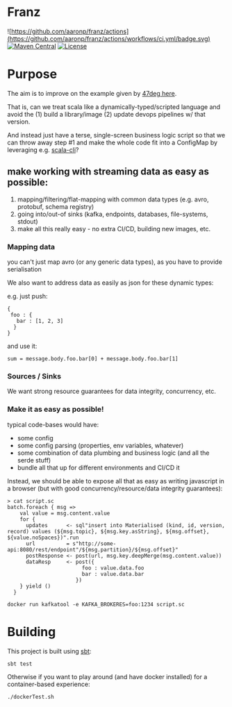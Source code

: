 # Franz 
![https://github.com/aaronp/franz/actions](https://github.com/aaronp/franz/actions/workflows/ci.yml/badge.svg)
[![Maven Central](https://maven-badges.herokuapp.com/maven-central/com.github.aaronp/franz_3/badge.svg?style=flat)](https://maven-badges.herokuapp.com/maven-central/com.github.aaronp/franz_3)
[![License](https://img.shields.io/badge/License-Apache_2.0-blue.svg)](https://opensource.org/licenses/Apache-2.0)

# Purpose

The aim is to improve on the example given by [47deg here](https://www.47deg.com/blog/run-fs2-kafka-scala-cli/).

That is, can we treat scala like a dynamically-typed/scripted language and avoid the (1) build a library/image (2) update devops pipelines w/ that version.

And instead just have a terse, single-screen business logic script so that we can throw away step #1 and make the whole code fit into a ConfigMap by leveraging e.g. [scala-cli](https://scala-cli.virtuslab.org/)?



## make working with streaming data as easy as possible:
1. mapping/filtering/flat-mapping with common data types (e.g. avro, protobuf, schema registry)
2. going into/out-of sinks (kafka, endpoints, databases, file-systems, stdout)
3. make all this really easy - no extra CI/CD, building new images, etc.

### Mapping data
you can't just map avro (or any generic data types), as you have to provide serialisation 

We also want to address data as easily as json for these dynamic types:

e.g. just push:
```
{
 foo : {
   bar : [1, 2, 3]
  }
}  
```

and use it:
```
sum = message.body.foo.bar[0] + message.body.foo.bar[1]
```

### Sources / Sinks
We want strong resource guarantees for data integrity, concurrency, etc.

### Make it as easy as possible!

typical code-bases would have:
 * some config
 * some config parsing (properties, env variables, whatever)
 * some combination of data plumbing and business logic (and all the serde stuff)
 * bundle all that up for different environments and CI/CD it
 
Instead, we should be able to expose all that as easy as writing javascript in a browser (but with good concurrency/resource/data integrity guarantees):

```
> cat script.sc
batch.foreach { msg =>
    val value = msg.content.value
    for {
      updates      <- sql"insert into Materialised (kind, id, version, record) values (${msg.topic}, ${msg.key.asString}, ${msg.offset}, ${value.noSpaces})".run
      url          = s"http://some-api:8080/rest/endpoint"/${msg.partition}/${msg.offset}"
      postResponse <- post(url, msg.key.deepMerge(msg.content.value))
      dataResp     <- post({
                        foo : value.data.foo
                        bar : value.data.bar
                      })
    } yield ()
  }

docker run kafkatool -e KAFKA_BROKERES=foo:1234 script.sc
```


# Building
This project is built using [sbt](https://www.scala-sbt.org/):
```
sbt test
```

Otherwise if you want to play around (and have docker installed) for a container-based experience:
```
./dockerTest.sh
```
